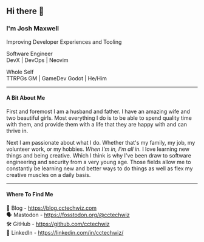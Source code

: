 ## Hi there 👋

### I'm Josh Maxwell
Improving Developer Experiences and Tooling

Software Engineer  
DevX | DevOps | Neovim

Whole Self  
TTRPGs GM | GameDev Godot | He/Him  

---

#### A Bit About Me
First and foremost I am a husband and father. I have an amazing wife and two beautiful girls. Most everything I do is to be able to spend quality time with them, and provide them with a life that they are happy with and can thrive in.

Next I am passionate about what I do. Whether that's my family, my job, my volunteer work, or my hobbies. _When I'm in, I'm all in._ I love learning new things and being creative. Which I think is why I've been draw to software engineering and security from a very young age. Those fields allow me to constantly be learning new and better ways to do things as well as flex my creative muscles on a daily basis.

---

#### Where To Find Me
📰 Blog - https://blog.cctechwiz.com  
🗣️ Mastodon - https://fosstodon.org/@cctechwiz  
🛠️ GitHub - https://github.com/cctechwiz  
👔 LinkedIn - https://linkedin.com/in/cctechwiz/  
